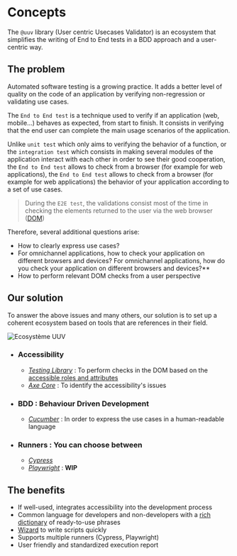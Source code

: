 # Concepts

The `@uuv` library (User centric Usecases Validator) is an ecosystem that simplifies the writing of End to End tests in a BDD approach and a user-centric way.

## The problem

Automated software testing is a growing practice. It adds a better
level of quality on the code of an application by verifying non-regression or validating use cases.


The `End to End test` is a technique used to verify if an application (web,
mobile...) behaves as expected, from start to finish. It consists in verifying that the end user can complete the main usage scenarios of the application.

Unlike `unit test` which only aims to verifying the behavior of a function, or
the `integration test` which consists in making several modules of the application interact with each other in order to see their good cooperation, the `End to End test` allows to check from a browser (for example for web applications), the `End to End test` allows to check from a browser (for example for web applications) the behavior of your application according to a set of use cases.

> During the `E2E test`, the validations consist most of the time in checking the elements returned to the user via the web browser ([DOM](https://developer.mozilla.org/fr/docs/Web/API/Document_Object_Model))

Therefore, several additional questions arise:

- How to clearly express use cases?
- For omnichannel applications, how to check your application on different browsers and devices?
  For omnichannel applications, how do you check your application on different browsers and devices?**
- How to perform relevant DOM checks from a user perspective

## Our solution

To answer the above issues and many others, our solution is to set up a coherent ecosystem based on tools that are references in their field.

![Ecosystème UUV](@site/static/img/docs/uuv-ecosysteme.png)

- ### Accessibility
  - *[Testing Library](https://testing-library.com/docs/)* : To perform checks in the DOM based on the [accessible roles and attributes](https://www.w3.org/TR/accname-1.1/)
  - *[Axe Core](https://github.com/dequelabs/axe-core)* : To identify the accessibility's issues
  

- ### BDD : Behaviour Driven Development
  - *[Cucumber](https://cucumber.io/)* : In order to express the use cases in a human-readable language
  

- ### Runners : You can choose between 
  - *[Cypress](https://www.cypress.io/)*
  - *[Playwright](https://playwright.dev/)* : **WIP**

## The benefits
- If well-used, integrates accessibility into the development process
- Common language for developers and non-developers with a [rich dictionary](category/step-definition) of ready-to-use phrases
- [Wizard](tools/uuv-assistant) to write scripts quickly
- Supports multiple runners (Cypress, Playwright)
- User friendly and standardized execution report